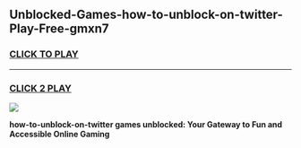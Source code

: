 
## Unblocked-Games-how-to-unblock-on-twitter-Play-Free-gmxn7
<h3>
<a href="https://premium76.site?title=how-to-unblock-on-twitter&ref=23A">CLICK TO PLAY</a></h3>
<hr>

<h3>
<a href="https://premium76.site?title=how-to-unblock-on-twitter&ref=23A">CLICK 2 PLAY</a>
  
</h3>

<a href="https://premium76.site?title=how-to-unblock-on-twitter&ref=23A"><img src="https://clearcache.store/games.png"></a>


**how-to-unblock-on-twitter games unblocked: Your Gateway to Fun and Accessible Online Gaming**
